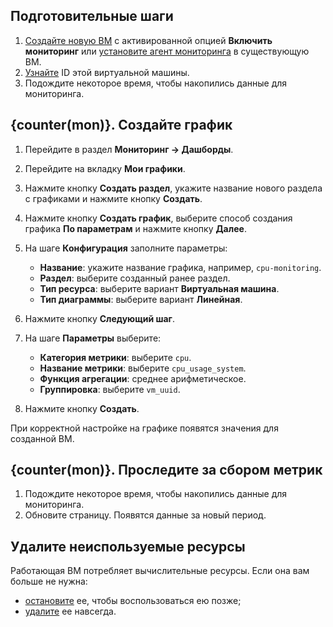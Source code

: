## Подготовительные шаги

1. [Создайте новую ВМ](/ru/computing/iaas/instructions/vm/vm-create) с активированной опцией **Включить мониторинг** или [установите агент мониторинга](/ru/monitoring-services/monitoring/instructions/mon-setup-current) в существующую ВМ.
1. [Узнайте](/ru/computing/iaas/instructions/vm/vm-manage#poluchenie_id_virtualnoy_mashiny) ID этой виртуальной машины.
1. Подождите некоторое время, чтобы накопились данные для мониторинга.

## {counter(mon)}. Создайте график

1. Перейдите в раздел **Мониторинг → Дашборды**.
1. Перейдите на вкладку **Мои графики**.
1. Нажмите кнопку **Создать раздел**, укажите название нового раздела с графиками и нажмите кнопку **Создать**.
1. Нажмите кнопку **Создать график**, выберите способ создания графика **По параметрам** и нажмите кнопку **Далее**.
1. На шаге **Конфигурация** заполните параметры:

   - **Название**: укажите название графика, например, `cpu-monitoring`.
   - **Раздел**: выберите созданный ранее раздел.
   - **Тип ресурса**: выберите вариант **Виртуальная машина**.
   - **Тип диаграммы**: выберите вариант **Линейная**.

1. Нажмите кнопку **Следующий шаг**.
1. На шаге **Параметры** выберите:

   - **Категория метрики**: выберите `cpu`.
   - **Название метрики**: выберите `cpu_usage_system`.
   - **Функция агрегации**: среднее арифметическое.
   - **Группировка**: выберите `vm_uuid`.

1. Нажмите кнопку **Создать**.

При корректной настройке на графике появятся значения для созданной ВМ.

## {counter(mon)}. Проследите за сбором метрик

1. Подождите некоторое время, чтобы накопились данные для мониторинга.
1. Обновите страницу. Появятся данные за новый период.

## Удалите неиспользуемые ресурсы

Работающая ВМ потребляет вычислительные ресурсы. Если она вам больше не нужна:

- [остановите](/ru/computing/iaas/instructions/vm/vm-manage#start_stop_restart_vm) ее, чтобы воспользоваться ею позже;
- [удалите](/ru/computing/iaas/instructions/vm/vm-manage#delete_vm) ее навсегда.
